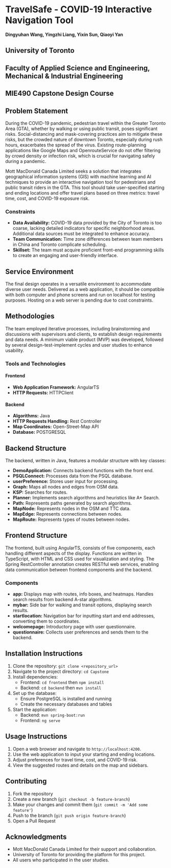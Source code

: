 # TravelSafe - COVID-19 Interactive Navigation Tool

**Dingyuhan Wang, Yingzhi Liang, Yixin Sun, Qiaoyi Yan**

## University of Toronto
## Faculty of Applied Science and Engineering, Mechanical & Industrial Engineering
## MIE490 Capstone Design Course

## Problem Statement
During the COVID-19 pandemic, pedestrian travel within the Greater Toronto Area (GTA), whether by walking or using public transit, poses significant risks. Social-distancing and mask-covering practices aim to mitigate these risks, but the crowded nature of downtown Toronto, especially during rush hours, exacerbates the spread of the virus. Existing route-planning applications like Google Maps and OpenrouteService do not offer filtering by crowd density or infection risk, which is crucial for navigating safely during a pandemic.

Mott MacDonald Canada Limited seeks a solution that integrates geographical information systems (GIS) with machine learning and AI techniques to provide an interactive navigation tool for pedestrians and public transit riders in the GTA. This tool should take user-specified starting and ending locations and offer travel plans based on three metrics: travel time, cost, and COVID-19 exposure risk. 

### Constraints
- **Data Availability:** COVID-19 data provided by the City of Toronto is too coarse, lacking detailed indicators for specific neighborhood areas. Additional data sources must be integrated to enhance accuracy.
- **Team Communication:** Time zone differences between team members in China and Toronto complicate scheduling.
- **Skillset:** The team must acquire proficient front-end programming skills to create an engaging and user-friendly interface.

## Service Environment
The final design operates in a versatile environment to accommodate diverse user needs. Delivered as a web application, it should be compatible with both computer and phone screens and run on localhost for testing purposes. Hosting on a web server is pending due to cost constraints.

## Methodologies
The team employed iterative processes, including brainstorming and discussions with supervisors and clients, to establish design requirements and data needs. A minimum viable product (MVP) was developed, followed by several design-test-implement cycles and user studies to enhance usability.

### Tools and Technologies
#### Frontend
- **Web Application Framework:** AngularTS
- **HTTP Requests:** HTTPClient

#### Backend
- **Algorithms:** Java
- **HTTP Requests Handling:** Rest Controller
- **Map Coordinates:** Open-Street-Map API
- **Database:** POSTGRESQL

## Backend Structure
The backend, written in Java, features a modular structure with key classes:
- **DemoApplication:** Connects backend functions with the front end.
- **PSQLConnect:** Processes data from the PSQL database.
- **userPreference:** Stores user input for processing.
- **Graph:** Maps all nodes and edges from OSM data.
- **KSP:** Searches for routes.
- **Planner:** Implements search algorithms and heuristics like A* Search.
- **Path:** Represents paths generated by search algorithms.
- **MapNode:** Represents nodes in the OSM and TTC data.
- **MapEdge:** Represents connections between nodes.
- **MapRoute:** Represents types of routes between nodes.

## Frontend Structure
The frontend, built using AngularTS, consists of five components, each handling different aspects of the display. Functions are written in TypeScript, with HTML and CSS used for visualization and styling. The Spring RestController annotation creates RESTful web services, enabling data communication between frontend components and the backend.

### Components
- **app:** Displays map with routes, info boxes, and heatmaps. Handles search results from backend A-star algorithms.
- **mybar:** Side bar for walking and transit options, displaying search results.
- **startlocation:** Navigation bar for inputting start and end addresses, converting them to coordinates.
- **welcomepage:** Introductory page with user questionnaire.
- **questionnaire:** Collects user preferences and sends them to the backend.

## Installation Instructions
1. Clone the repository: `git clone <repository_url>`
2. Navigate to the project directory: `cd Capstone`
3. Install dependencies:
   - Frontend: `cd frontend` then `npm install`
   - Backend: `cd backend` then `mvn install`
4. Set up the database:
   - Ensure PostgreSQL is installed and running
   - Create the necessary databases and tables
5. Start the application:
   - Backend: `mvn spring-boot:run`
   - Frontend: `ng serve`

## Usage Instructions
1. Open a web browser and navigate to `http://localhost:4200`.
2. Use the web application to input your starting and ending locations.
3. Adjust preferences for travel time, cost, and COVID-19 risk.
4. View the suggested routes and details on the map and sidebars.

## Contributing
1. Fork the repository
2. Create a new branch (`git checkout -b feature-branch`)
3. Make your changes and commit them (`git commit -m 'Add some feature'`)
4. Push to the branch (`git push origin feature-branch`)
5. Open a Pull Request

## Acknowledgments
- Mott MacDonald Canada Limited for their support and collaboration.
- University of Toronto for providing the platform for this project.
- All users who participated in the user studies.
